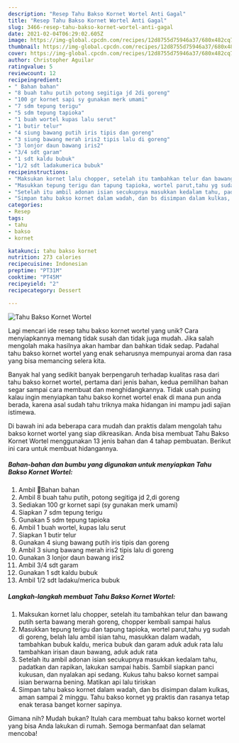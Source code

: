 ```yaml
---
description: "Resep Tahu Bakso Kornet Wortel Anti Gagal"
title: "Resep Tahu Bakso Kornet Wortel Anti Gagal"
slug: 3466-resep-tahu-bakso-kornet-wortel-anti-gagal
date: 2021-02-04T06:29:02.605Z
image: https://img-global.cpcdn.com/recipes/12d8755d75946a37/680x482cq70/tahu-bakso-kornet-wortel-foto-resep-utama.jpg
thumbnail: https://img-global.cpcdn.com/recipes/12d8755d75946a37/680x482cq70/tahu-bakso-kornet-wortel-foto-resep-utama.jpg
cover: https://img-global.cpcdn.com/recipes/12d8755d75946a37/680x482cq70/tahu-bakso-kornet-wortel-foto-resep-utama.jpg
author: Christopher Aguilar
ratingvalue: 5
reviewcount: 12
recipeingredient:
- " Bahan bahan"
- "8 buah tahu putih potong segitiga jd 2di goreng"
- "100 gr kornet sapi sy gunakan merk umami"
- "7 sdm tepung terigu"
- "5 sdm tepung tapioka"
- "1 buah wortel kupas lalu serut"
- "1 butir telur"
- "4 siung bawang putih iris tipis dan goreng"
- "3 siung bawang merah iris2 tipis lalu di goreng"
- "3 lonjor daun bawang iris2"
- "3/4 sdt garam"
- "1 sdt kaldu bubuk"
- "1/2 sdt ladakumerica bubuk"
recipeinstructions:
- "Maksukan kornet lalu chopper, setelah itu tambahkan telur dan bawang putih serta bawang merah goreng, chopper kembali sampai halus"
- "Masukkan tepung terigu dan tapung tapioka, wortel parut,tahu yg sudah di goreng, belah lalu ambil isian tahu, masukkan dalam wadah, tambahkan bubuk kaldu, merica bubuk dan garam aduk aduk rata lalu tambahkan irisan daun bawang, aduk aduk rata"
- "Setelah itu ambil adonan isian secukupnya masukkan kedalam tahu, padatkan dan rapikan, lakukan sampai habis. Sambil siapkan panci kukusan, dan nyalakan api sedang. Kukus tahu bakso kornet sampai isian berwarna bening. Matikan api lalu tiriskan"
- "Simpan tahu bakso kornet dalam wadah, dan bs disimpan dalam kulkas, aman sampai 2 minggu. Tahu bakso kornet yg praktis dan rasanya tetap enak terasa banget korner sapinya."
categories:
- Resep
tags:
- tahu
- bakso
- kornet

katakunci: tahu bakso kornet 
nutrition: 273 calories
recipecuisine: Indonesian
preptime: "PT31M"
cooktime: "PT45M"
recipeyield: "2"
recipecategory: Dessert

---
```



![Tahu Bakso Kornet Wortel](https://img-global.cpcdn.com/recipes/12d8755d75946a37/680x482cq70/tahu-bakso-kornet-wortel-foto-resep-utama.jpg)

Lagi mencari ide resep tahu bakso kornet wortel yang unik? Cara menyiapkannya memang tidak susah dan tidak juga mudah. Jika salah mengolah maka hasilnya akan hambar dan bahkan tidak sedap. Padahal tahu bakso kornet wortel yang enak seharusnya mempunyai aroma dan rasa yang bisa memancing selera kita.



Banyak hal yang sedikit banyak berpengaruh terhadap kualitas rasa dari tahu bakso kornet wortel, pertama dari jenis bahan, kedua pemilihan bahan segar sampai cara membuat dan menghidangkannya. Tidak usah pusing kalau ingin menyiapkan tahu bakso kornet wortel enak di mana pun anda berada, karena asal sudah tahu triknya maka hidangan ini mampu jadi sajian istimewa.


Di bawah ini ada beberapa cara mudah dan praktis dalam mengolah tahu bakso kornet wortel yang siap dikreasikan. Anda bisa membuat Tahu Bakso Kornet Wortel menggunakan 13 jenis bahan dan 4 tahap pembuatan. Berikut ini cara untuk membuat hidangannya.

<!--inarticleads1-->

##### Bahan-bahan dan bumbu yang digunakan untuk menyiapkan Tahu Bakso Kornet Wortel:

1. Ambil  💞Bahan bahan
1. Ambil 8 buah tahu putih, potong segitiga jd 2,di goreng
1. Sediakan 100 gr kornet sapi (sy gunakan merk umami)
1. Siapkan 7 sdm tepung terigu
1. Gunakan 5 sdm tepung tapioka
1. Ambil 1 buah wortel, kupas lalu serut
1. Siapkan 1 butir telur
1. Gunakan 4 siung bawang putih iris tipis dan goreng
1. Ambil 3 siung bawang merah iris2 tipis lalu di goreng
1. Gunakan 3 lonjor daun bawang iris2
1. Ambil 3/4 sdt garam
1. Gunakan 1 sdt kaldu bubuk
1. Ambil 1/2 sdt ladaku/merica bubuk




<!--inarticleads2-->

##### Langkah-langkah membuat Tahu Bakso Kornet Wortel:

1. Maksukan kornet lalu chopper, setelah itu tambahkan telur dan bawang putih serta bawang merah goreng, chopper kembali sampai halus
1. Masukkan tepung terigu dan tapung tapioka, wortel parut,tahu yg sudah di goreng, belah lalu ambil isian tahu, masukkan dalam wadah, tambahkan bubuk kaldu, merica bubuk dan garam aduk aduk rata lalu tambahkan irisan daun bawang, aduk aduk rata
1. Setelah itu ambil adonan isian secukupnya masukkan kedalam tahu, padatkan dan rapikan, lakukan sampai habis. Sambil siapkan panci kukusan, dan nyalakan api sedang. Kukus tahu bakso kornet sampai isian berwarna bening. Matikan api lalu tiriskan
1. Simpan tahu bakso kornet dalam wadah, dan bs disimpan dalam kulkas, aman sampai 2 minggu. Tahu bakso kornet yg praktis dan rasanya tetap enak terasa banget korner sapinya.




Gimana nih? Mudah bukan? Itulah cara membuat tahu bakso kornet wortel yang bisa Anda lakukan di rumah. Semoga bermanfaat dan selamat mencoba!
